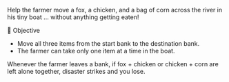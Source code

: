Help the farmer move a fox, a chicken, and a bag of corn across the river in his tiny boat … without anything getting eaten!

🥅 Objective

- Move all three items from the start bank to the destination bank.
- The farmer can take only one item at a time in the boat.

Whenever the farmer leaves a bank, if fox + chicken or chicken + corn are left alone together, disaster strikes and you lose.
